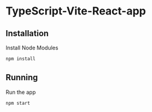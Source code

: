 # TypeScript-Vite-React-app


## Installation
Install Node Modules

```bash
npm install
```

## Running
Run the app

```bash
npm start
```